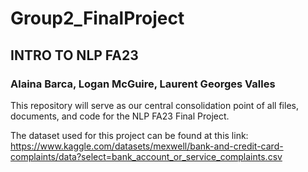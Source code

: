 # Group2_FinalProject
## INTRO TO NLP FA23
### Alaina Barca, Logan McGuire, Laurent Georges Valles

This repository will serve as our central consolidation point of all files, documents, and code for the NLP FA23 Final Project. 

The dataset used for this project can be found at this link: https://www.kaggle.com/datasets/mexwell/bank-and-credit-card-complaints/data?select=bank_account_or_service_complaints.csv
